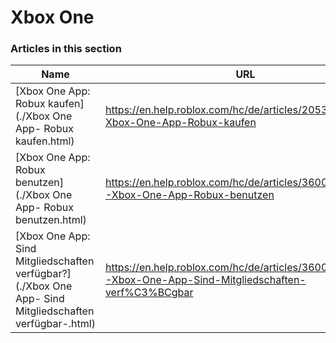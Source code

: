 # Xbox One  
### Articles in this section
Name|URL
-|-
[Xbox One App: Robux kaufen](./Xbox One App- Robux kaufen.html) |https://en.help.roblox.com/hc/de/articles/205355400-Xbox-One-App-Robux-kaufen
[Xbox One App: Robux benutzen](./Xbox One App- Robux benutzen.html) |https://en.help.roblox.com/hc/de/articles/360023138771-Xbox-One-App-Robux-benutzen
[Xbox One App: Sind Mitgliedschaften verfügbar?](./Xbox One App- Sind Mitgliedschaften verfügbar-.html) |https://en.help.roblox.com/hc/de/articles/360000334663-Xbox-One-App-Sind-Mitgliedschaften-verf%C3%BCgbar